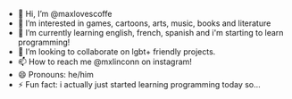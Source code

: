 - 👋 Hi, I’m @maxlovescoffe
- 👀 I’m interested in games, cartoons, arts, music, books and literature
- 🌱 I’m currently learning english, french, spanish and i'm starting to learn programming!
- 💞️ I’m looking to collaborate on lgbt+ friendly projects.
- 📫 How to reach me @mxlinconn on instagram!
- 😄 Pronouns: he/him
- ⚡ Fun fact: i actually just started learning programming today so...

<!---
maxlovescoffe/maxlovescoffe is a ✨ special ✨ repository because its `README.md` (this file) appears on your GitHub profile.
You can click the Preview link to take a look at your changes.
--->
